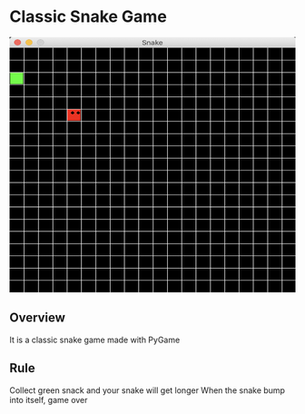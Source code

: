 # Classic Snake Game
<img src="example.png" width="720" height="450">

## Overview
It is a classic snake game made with PyGame

## Rule 
Collect green snack and your snake will get longer
When the snake bump into itself, game over
